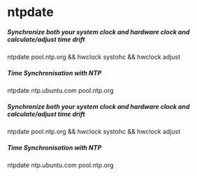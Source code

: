 # ntpdate

##### Synchronize both your system clock and hardware clock and calculate/adjust time drift

   ntpdate  pool.ntp.org && hwclock systohc && hwclock adjust

##### Time Synchronisation with NTP

   ntpdate  ntp.ubuntu.com pool.ntp.org

##### Synchronize both your system clock and hardware clock and calculate/adjust time drift

   ntpdate  pool.ntp.org && hwclock systohc && hwclock adjust

##### Time Synchronisation with NTP

   ntpdate  ntp.ubuntu.com pool.ntp.org
